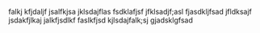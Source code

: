 falkj
kfjdaljf
jsalfkjsa
jklsdajflas
fsdklafjsf
jfklsadjf;asl
fjasdkljfsad
jfldksajf
jsdakfjlkaj
jalkfjsdlkf
faslkfjsd
kjlsdajfalk;sj
gjadsklgfsad
